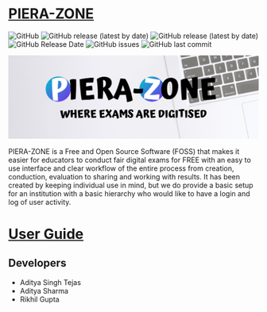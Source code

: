 # [PIERA-ZONE](https://pierazone.github.io/)
![GitHub](https://img.shields.io/github/license/AST07/PIERA-ZONE) ![GitHub release (latest by date)](https://img.shields.io/github/v/release/AST07/PIERA-ZONE)
![GitHub release (latest by date)](https://img.shields.io/github/downloads/AST07/PIERA-ZONE/v1.2.1-win/total)
![GitHub Release Date](https://img.shields.io/static/v1?label=release%20date&message=3%20October%202020&color=green)
![GitHub issues](https://img.shields.io/github/issues/AST07/piera-zone) ![GitHub last commit](https://img.shields.io/github/last-commit/ast07/piera-zone)

![](https://github.com/AST07/PIERA-ZONE/blob/v1.2.1-win/Resources/Banner.png)

PIERA-ZONE is a Free and Open Source Software (FOSS) that makes it easier for educators to conduct fair digital exams for FREE with an easy to use interface and clear workflow of the entire process from creation, conduction, evaluation to sharing and working with results. It has been created by keeping individual use in mind, but we do provide a basic setup for an institution with a basic hierarchy who would like to have a login and log of user activity.

# [User Guide](https://pierazone.github.io/user-guide)

## Developers

* Aditya Singh Tejas
* Aditya Sharma
* Rikhil Gupta
